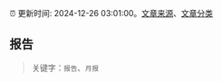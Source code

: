 :alarm_clock: 更新时间: 2024-12-26 03:01:00。[文章来源](/README.md)、[文章分类](/TAGS.md)

## 报告


> 关键字：`报告`、`月报`



